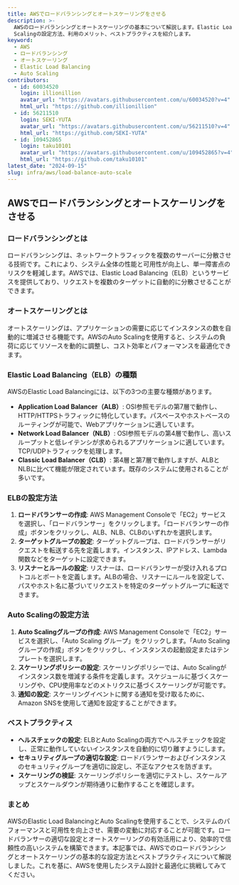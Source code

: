 ```yaml
---
title: AWSでロードバランシングとオートスケーリングをさせる
description: >-
  AWSのロードバランシングとオートスケーリングの基本について解説します。Elastic Load BalancingとAuto
  Scalingの設定方法、利用のメリット、ベストプラクティスを紹介します。
keyword:
  - AWS
  - ロードバランシング
  - オートスケーリング
  - Elastic Load Balancing
  - Auto Scaling
contributors:
  - id: 60034520
    login: illionillion
    avatar_url: "https://avatars.githubusercontent.com/u/60034520?v=4"
    html_url: "https://github.com/illionillion"
  - id: 56211510
    login: SEKI-YUTA
    avatar_url: "https://avatars.githubusercontent.com/u/56211510?v=4"
    html_url: "https://github.com/SEKI-YUTA"
  - id: 109452865
    login: taku10101
    avatar_url: "https://avatars.githubusercontent.com/u/109452865?v=4"
    html_url: "https://github.com/taku10101"
latest_date: "2024-09-15"
slug: infra/aws/load-balance-auto-scale
---
```


## AWSでロードバランシングとオートスケーリングをさせる

### ロードバランシングとは

ロードバランシングは、ネットワークトラフィックを複数のサーバーに分散させる技術です。これにより、システム全体の性能と可用性が向上し、単一障害点のリスクを軽減します。AWSでは、Elastic Load Balancing（ELB）というサービスを提供しており、リクエストを複数のターゲットに自動的に分散させることができます。

### オートスケーリングとは

オートスケーリングは、アプリケーションの需要に応じてインスタンスの数を自動的に増減させる機能です。AWSのAuto Scalingを使用すると、システムの負荷に応じてリソースを動的に調整し、コスト効率とパフォーマンスを最適化できます。

### Elastic Load Balancing（ELB）の種類

AWSのElastic Load Balancingには、以下の3つの主要な種類があります。

- **Application Load Balancer（ALB）**: OSI参照モデルの第7層で動作し、HTTP/HTTPSトラフィックに特化しています。パスベースやホストベースのルーティングが可能で、Webアプリケーションに適しています。
- **Network Load Balancer（NLB）**: OSI参照モデルの第4層で動作し、高いスループットと低レイテンシが求められるアプリケーションに適しています。TCP/UDPトラフィックを処理します。
- **Classic Load Balancer（CLB）**: 第4層と第7層で動作しますが、ALBとNLBに比べて機能が限定されています。既存のシステムに使用されることが多いです。

### ELBの設定方法

1. **ロードバランサーの作成**: AWS Management Consoleで「EC2」サービスを選択し、「ロードバランサー」をクリックします。「ロードバランサーの作成」ボタンをクリックし、ALB、NLB、CLBのいずれかを選択します。
2. **ターゲットグループの設定**: ターゲットグループは、ロードバランサーがリクエストを転送する先を定義します。インスタンス、IPアドレス、Lambda関数などをターゲットに設定できます。
3. **リスナーとルールの設定**: リスナーは、ロードバランサーが受け入れるプロトコルとポートを定義します。ALBの場合、リスナーにルールを設定して、パスやホスト名に基づいてリクエストを特定のターゲットグループに転送できます。

### Auto Scalingの設定方法

1. **Auto Scalingグループの作成**: AWS Management Consoleで「EC2」サービスを選択し、「Auto Scaling グループ」をクリックします。「Auto Scaling グループの作成」ボタンをクリックし、インスタンスの起動設定またはテンプレートを選択します。
2. **スケーリングポリシーの設定**: スケーリングポリシーでは、Auto Scalingがインスタンス数を増減する条件を定義します。スケジュールに基づくスケーリングや、CPU使用率などのメトリクスに基づくスケーリングが可能です。
3. **通知の設定**: スケーリングイベントに関する通知を受け取るために、Amazon SNSを使用して通知を設定することができます。

### ベストプラクティス

- **ヘルスチェックの設定**: ELBとAuto Scalingの両方でヘルスチェックを設定し、正常に動作していないインスタンスを自動的に切り離すようにします。
- **セキュリティグループの適切な設定**: ロードバランサーおよびインスタンスのセキュリティグループを適切に設定し、不正なアクセスを防ぎます。
- **スケーリングの検証**: スケーリングポリシーを適切にテストし、スケールアップとスケールダウンが期待通りに動作することを確認します。

### まとめ

AWSのElastic Load BalancingとAuto Scalingを使用することで、システムのパフォーマンスと可用性を向上させ、需要の変動に対応することが可能です。ロードバランサーの適切な設定とオートスケーリングの有効活用により、効率的で信頼性の高いシステムを構築できます。本記事では、AWSでのロードバランシングとオートスケーリングの基本的な設定方法とベストプラクティスについて解説しました。これを基に、AWSを使用したシステム設計と最適化に挑戦してみてください。
